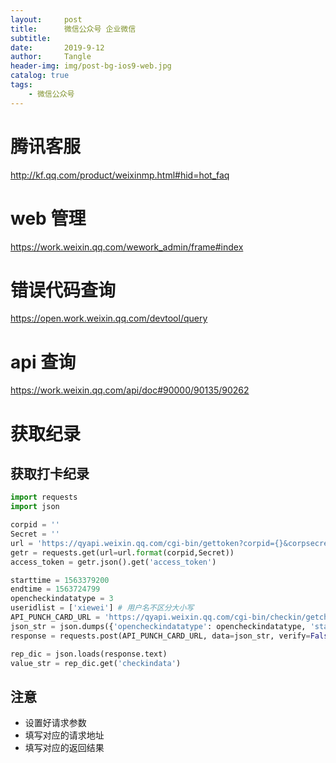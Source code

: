 ```yaml
---
layout:     post
title:      微信公众号 企业微信
subtitle:   
date:       2019-9-12
author:     Tangle
header-img: img/post-bg-ios9-web.jpg
catalog: true
tags:
    - 微信公众号
---
```


# 腾讯客服

http://kf.qq.com/product/weixinmp.html#hid=hot_faq

# web 管理

https://work.weixin.qq.com/wework_admin/frame#index

# 错误代码查询

https://open.work.weixin.qq.com/devtool/query

# api 查询

https://work.weixin.qq.com/api/doc#90000/90135/90262

# 获取纪录

## 获取打卡纪录

```python
import requests
import json

corpid = ''
Secret = '' 
url = 'https://qyapi.weixin.qq.com/cgi-bin/gettoken?corpid={}&corpsecret={}'
getr = requests.get(url=url.format(corpid,Secret))
access_token = getr.json().get('access_token')

starttime = 1563379200
endtime = 1563724799
opencheckindatatype = 3
useridlist = ['xiewei'] # 用户名不区分大小写
API_PUNCH_CARD_URL = 'https://qyapi.weixin.qq.com/cgi-bin/checkin/getcheckindata?access_token=' + access_token
json_str = json.dumps({'opencheckindatatype': opencheckindatatype, 'starttime': starttime, 'endtime': endtime, 'useridlist': useridlist})
response = requests.post(API_PUNCH_CARD_URL, data=json_str, verify=False)

rep_dic = json.loads(response.text)
value_str = rep_dic.get('checkindata')
```

## 注意

- 设置好请求参数
- 填写对应的请求地址
- 填写对应的返回结果
